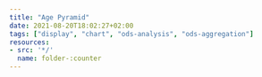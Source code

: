 ```yaml
---
title: "Age Pyramid"
date: 2021-08-20T18:02:27+02:00
tags: ["display", "chart", "ods-analysis", "ods-aggregation"]
resources:
- src: '*/'
  name: folder-:counter
---
```

